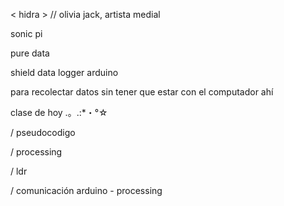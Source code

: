 
< hidra > // olivia jack, artista medial 

sonic pi 

pure data



shield data logger arduino 

para recolectar datos sin tener que estar con el computador ahí 


 clase de hoy .。.:*・°☆
 
/ pseudocodigo

/ processing 

/ ldr 

/ comunicación arduino - processing
